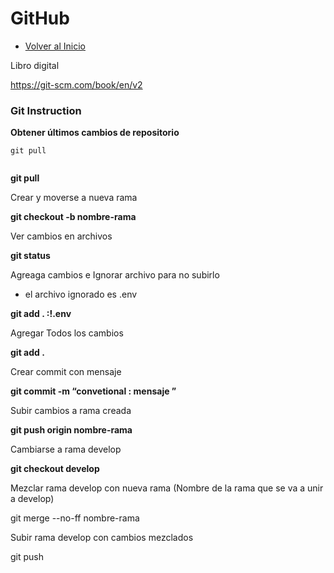 # GitHub
- [Volver al Inicio](../README.md)

Libro digital

https://git-scm.com/book/en/v2

### **Git Instruction**



**Obtener últimos cambios de repositorio**
```Github
git pull
 
```



**git pull**

Crear y moverse a nueva rama

**git checkout -b nombre-rama**

Ver cambios en archivos

**git status**

Agreaga cambios e Ignorar archivo para no subirlo 

- el archivo ignorado es .env

**git add . :!.env**

Agregar Todos los cambios

**git add .**

Crear commit con mensaje

**git commit -m “convetional : mensaje ”**

Subir cambios a rama creada 

**git push origin nombre-rama**

Cambiarse a rama develop

**git checkout develop**

Mezclar rama develop con nueva rama (Nombre de la rama que se va a unir a develop)

git merge --no-ff nombre-rama

 Subir rama develop con cambios mezclados  

git push
